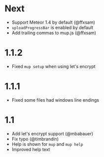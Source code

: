 # Next
- Support Meteor 1.4 by default (@ffxsam)
- `uploadProgressBar` is enabled by default
- Add trailing commas to mup.js (@ffxsam)

# 1.1.2 
- Fixed `mup setup` when using let's encrypt 

# 1.1.1
- Fixed some files had windows line endings

# 1.1

- Add let's encrypt support (@mbabauer)
- Fix typo (@timbrandin)
- Help is shown for `mup` and `mup help`
- Improved help text